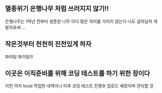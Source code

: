 ## 멸종위기 은행나무 처럼 쓰러지지 않기!!
은행나무는 1억년 전부터 생존한 나무 이다 
많은 의미를 가지지 않는다
나도 살아남자 개발자로써 ...

## 작은것부터 천천히 진전있게 하자
화이팅 화이팅!!!

## 이곳은 이직준비를 위해 코딩 테스트를 하기 위한 장이다 

이전 까지 local 작업한 내역이나 이후 코딩 테스트 진행후 업로드 예정이며 관리할 것

